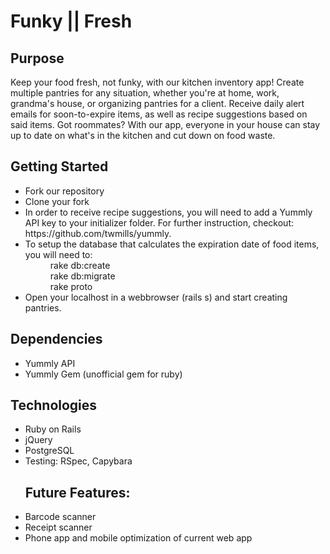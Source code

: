<h1>Funky || Fresh</h1>
<h2>Purpose</h2>
<p>
Keep your food fresh, not funky, with our kitchen inventory app! Create multiple pantries for any situation, whether you're at home, work, grandma's house, or organizing pantries for a client. Receive daily alert emails for soon-to-expire items, as well as recipe suggestions based on said items. Got roommates? With our app, everyone in your house can stay up to date on what's in the kitchen and cut down on food waste.
</p>

<h2> Getting Started </h2>
<ul>
<li>Fork our repository </li>
<li>Clone your fork </li>
<li>In order to receive recipe suggestions, you will need to add a Yummly API key to your initializer folder. For further instruction, checkout: https://github.com/twmills/yummly.</li>
<li><dt>To setup the database that calculates the expiration date of food items, you will need to:<dt> </li>
    <dd>  rake db:create  </dd>
    <dd>   rake db:migrate </dd>
    <dd>  rake proto </dd>
<li>Open your localhost in a webbrowser (rails s) and start creating pantries. </li>
</ul>

<h2>Dependencies</h2>
<ul>
<li>Yummly API </li>
<li>Yummly Gem (unofficial gem for ruby)</li>
</ul>

<h2>Technologies</h2>
<ul>
<li>Ruby on Rails</li>
<li>jQuery</li>
<li>PostgreSQL</li>
<li>Testing: RSpec, Capybara</li>
</ul>

<ul>
<h2> Future Features:</h2>
<li>Barcode scanner</li>
<li>Receipt scanner</li>
<li>Phone app and mobile optimization of current web app</li>
</ul>


